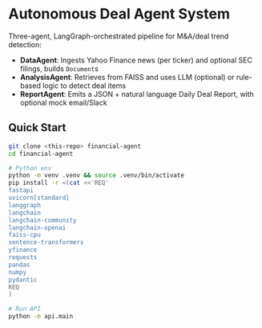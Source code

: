 # Autonomous Deal Agent System

Three-agent, LangGraph-orchestrated pipeline for M&A/deal trend detection:

- **DataAgent**: Ingests Yahoo Finance news (per ticker) and optional SEC filings, builds `Document`s
- **AnalysisAgent**: Retrieves from FAISS and uses LLM (optional) or rule-based logic to detect deal items
- **ReportAgent**: Emits a JSON + natural language Daily Deal Report, with optional mock email/Slack

## Quick Start

```bash
git clone <this-repo> financial-agent
cd financial-agent

# Python env
python -m venv .venv && source .venv/bin/activate
pip install -r <(cat <<'REQ'
fastapi
uvicorn[standard]
langgraph
langchain
langchain-community
langchain-openai
faiss-cpu
sentence-transformers
yfinance
requests
pandas
numpy
pydantic
REQ
)

# Run API
python -m api.main

